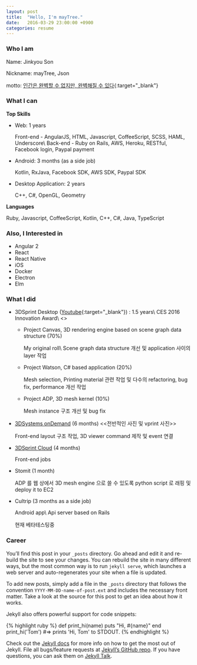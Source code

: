 ```yaml
---
layout: post
title:  "Hello, I'm mayTree."
date:   2016-03-29 23:00:00 +0900
categories: resume
---
```


### **Who I am**

Name: Jinkyou Son

Nickname: mayTree, Json

motto: [인간은 완벽할 수 없지만, 완벽해질 수 있다](http://json.postype.com/post/119354/){:target="_blank"}


### **What I can**

**Top Skills**

- Web: 1 years

  Front-end - AngularJS, HTML, Javascript, CoffeeScript, SCSS, HAML, Underscore\\
  Back-end - Ruby on Rails, AWS, Heroku, RESTful, Facebook login, Paypal payment

- Android: 3 months (as a side job)
  
  Kotlin, RxJava, Facebook SDK, AWS SDK, Paypal SDK

- Desktop Application: 2 years

  C++, C#, OpenGL, Geometry

**Languages**

Ruby, Javascript, CoffeeScript, Kotlin, C++, C#, Java, TypeScript


### **Also, I Interested in**

- Angular 2
- React
- React Native
- iOS
- Docker
- Electron
- Elm


### **What I did**

- 3DSprint Desktop ([Youtube](https://youtu.be/0qFXxqwhWpw){:target="_blank"}) : 1.5 years\\
  CES 2016 Innovation Award\\
  <<Add more images>>

  - Project Canvas, 3D rendering engine based on scene graph data structure (70%)

    My original roll\\
    Scene graph data structure 개선 및 application 사이의 layer 작업

  - Project Watson, C# based application (20%)

    Mesh selection, Printing material 관련 작업 및 다수의 refactoring, bug fix, performance 개선 작업

  - Project ADP, 3D mesh kernel (10%)

    Mesh instance 구조 개선 및 bug fix

- [3DSystems onDemand](http://qpe-staging.herokuapp.com/home) (6 months)
  <<전반적인 사진 및 vprint 사진>>

  Front-end layout 구조 작업, 3D viewer command 제작 및 event 연결

- [3DSprint Cloud](http://www.3dsprint.com/) (4 months)

  Front-end jobs

- Stomit (1 month)

  ADP 를 웹 상에서 3D mesh engine 으로 쓸 수 있도록 python script 로 래핑 및 deploy it to EC2

- Cultrip (3 months as a side job)

  Android app\\
  Api server based on Rails

  현재 베타테스팅중


### **Career**


You’ll find this post in your `_posts` directory. Go ahead and edit it and re-build the site to see your changes. You can rebuild the site in many different ways, but the most common way is to run `jekyll serve`, which launches a web server and auto-regenerates your site when a file is updated.

To add new posts, simply add a file in the `_posts` directory that follows the convention `YYYY-MM-DD-name-of-post.ext` and includes the necessary front matter. Take a look at the source for this post to get an idea about how it works.

Jekyll also offers powerful support for code snippets:

{% highlight ruby %}
def print_hi(name)
  puts "Hi, #{name}"
end
print_hi('Tom')
#=> prints 'Hi, Tom' to STDOUT.
{% endhighlight %}

Check out the [Jekyll docs][jekyll-docs] for more info on how to get the most out of Jekyll. File all bugs/feature requests at [Jekyll’s GitHub repo][jekyll-gh]. If you have questions, you can ask them on [Jekyll Talk][jekyll-talk].

[jekyll-docs]: http://jekyllrb.com/docs/home
[jekyll-gh]:   https://github.com/jekyll/jekyll
[jekyll-talk]: https://talk.jekyllrb.com/
